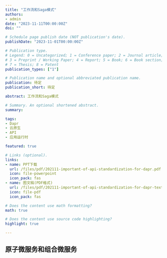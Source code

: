 ```yaml
---
title: "工作流和Saga模式"
authors:
- admin
date: "2023-11-11T00:00:00Z"
doi: ""

# Schedule page publish date (NOT publication's date).
publishDate: "2023-11-01T00:00:00Z"

# Publication type.
# Legend: 0 = Uncategorized; 1 = Conference paper; 2 = Journal article;
# 3 = Preprint / Working Paper; 4 = Report; 5 = Book; 6 = Book section;
# 7 = Thesis; 8 = Patent
publication_types: ["1"]

# Publication name and optional abbreviated publication name.
publication: 待定
publication_short: 待定

abstract: 工作流和Saga模式

# Summary. An optional shortened abstract.
summary:

tags:
- Dapr
- 云原生
- API
- 应用运行时

featured: true

# Links (optional).
links:
- name: PPT下载
  url: /files/pdf/202111-important-of-api-standardization-for-dapr.pdf
  icon: file-powerpoint
  icon_pack: fas
- name: 图文稿(PDF格式)
  url: /files/pdf/202111-important-of-api-standardization-for-dapr-text.pdf
  icon: file-pdf
  icon_pack: fas

# Does the content use math formatting?
math: true

# Does the content use source code highlighting?
highlight: true

---
```




## 原子微服务和组合微服务

